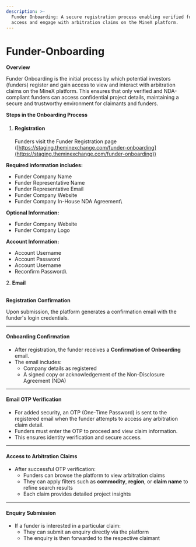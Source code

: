 ```yaml
---
description: >-
  Funder Onboarding: A secure registration process enabling verified funders to
  access and engage with arbitration claims on the MineX platform.
---
```


# Funder-Onboarding

**Overview**

Funder Onboarding is the initial process by which potential investors (funders) register and gain access to view and interact with arbitration claims on the MineX platform. This ensures that only verified and NDA-compliant funders can access confidential project details, maintaining a secure and trustworthy environment for claimants and funders.

**Steps in the Onboarding Process**

1.  #### **Registration**

    Funders visit the Funder Registration page ([https://staging.theminexchange.com/funder-onboarding](https://staging.theminexchange.com/funder-onboarding))

**Required information includes:**

* Funder Company Name
* Funder Representative Name
* Funder Representative Email
* Funder Company Website
* Funder Company In-House NDA Agreement\


**Optional Information:**

* Funder Company Website
* Funder Company Logo

**Account Information:**

* Account Username
* Account Password
* Account Username
* Reconfirm Password\


2\. **Email**

&#x20; \
**Registration Confirmation**

Upon submission, the platform generates a confirmation email with the funder's login credentials.

***

#### **Onboarding Confirmation**

* After registration, the funder receives a **Confirmation of Onboarding** email.
* The email includes:
  * Company details as registered
  * A signed copy or acknowledgement of the Non-Disclosure Agreement (NDA)

***

#### **Email OTP Verification**

* For added security, an OTP (One-Time Password) is sent to the registered email when the funder attempts to access any arbitration claim detail.
* Funders must enter the OTP to proceed and view claim information.
* This ensures identity verification and secure access.

***

#### **Access to Arbitration Claims**

* After successful OTP verification:
  * Funders can browse the platform to view arbitration claims
  * They can apply filters such as **commodity**, **region**, or **claim name** to refine search results
  * Each claim provides detailed project insights

***

#### **Enquiry Submission**

* If a funder is interested in a particular claim:
  * They can submit an enquiry directly via the platform
  * The enquiry is then forwarded to the respective claimant

